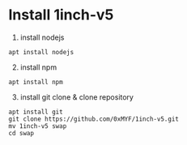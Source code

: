# Install 1inch-v5
  1. install nodejs
 ```
apt install nodejs
```
  2. install npm
```
apt install npm
```
  3. install git clone & clone repository
```
apt install git
git clone https://github.com/0xMYF/1inch-v5.git
mv 1inch-v5 swap
cd swap

```
